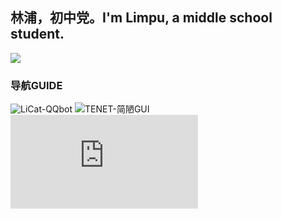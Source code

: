 ## 林浦，初中党。I'm Limpu, a middle school student.
![](https://api.xecades.xyz/api?img=3&date=2022-06-17&str=%5B中考%5D&quote=✨✨がんばれ%21✨✨&qq=3233796965&github=Limpu403&bilibili=376961024)
### 导航GUIDE
![LiCat-QQbot](https://github.com/Limpu403/Limpu403/tree/main/LiCat) 
![TENET-简陋GUI](https://github.com/Limpu403/Limpu403/tree/main/TENET-GUI)
![批注](https://github.com/Limpu403/limpu403/blob/main/批注.py)
